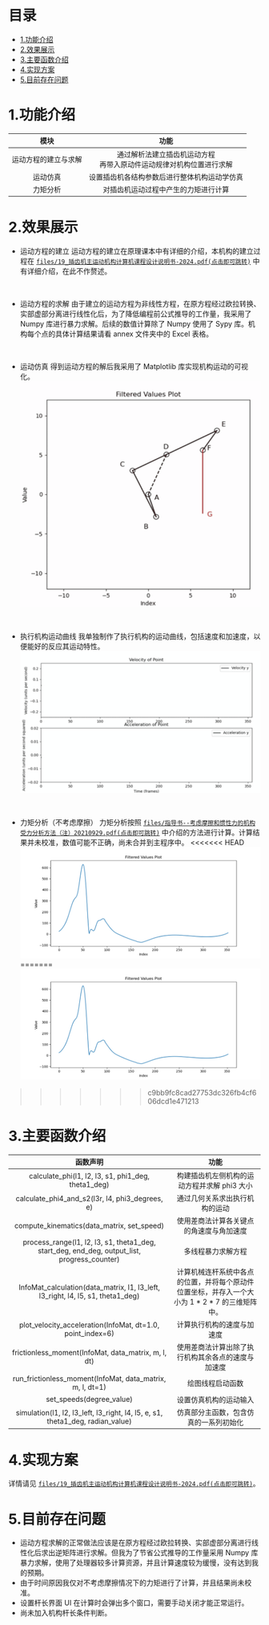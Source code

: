 # 目录
* [1.功能介绍](#1.功能介绍)
* [2.效果展示](#2.效果展示)
* [3.主要函数介绍](#3.主要函数介绍)
* [4.实现方案](#4实现方案)
* [5.目前存在问题](#5.目前存在问题)


# 1.功能介绍
|    模块     |     功能     |
| :---:       |    :----:   |
|  运动方程的建立与求解 |  通过解析法建立插齿机运动方程<br>再带入原动件运动规律对机构位置进行求解  |
|  运动仿真  | 设置插齿机各结构参数后进行整体机构运动学仿真 |
|  力矩分析  | 对插齿机运动过程中产生的力矩进行计算 |


# 2.效果展示
* 运动方程的建立
运动方程的建立在原理课本中有详细的介绍，本机构的建立过程在 [`files/19_插齿机主运动机构计算机课程设计说明书-2024.pdf(点击即可跳转)`](files/19_插齿机主运动机构计算机课程设计说明书-2024.pdf) 中有详细介绍，在此不作赘述。
<br>

* 运动方程的求解
由于建立的运动方程为非线性方程，在原方程经过欧拉转换、实部虚部分离进行线性化后，为了降低编程前公式推导的工作量，我采用了 Numpy 库进行暴力求解。后续的数值计算除了 Numpy 使用了 Sypy 库。机构每个点的具体计算结果请看 annex 文件夹中的 Excel 表格。
<br>

* 运动仿真
得到运动方程的解后我采用了 Matplotlib 库实现机构运动的可视化。
![](img/0001.gif) 
<br>

* 执行机构运动曲线
我单独制作了执行机构的运动曲线，包括速度和加速度，以便能好的反应其运动特性。
![](img/0002.gif) 
<br>

* 力矩分析（不考虑摩擦）
力矩分析按照  [`files/指导书--考虑摩擦和惯性力的机构受力分析方法（注）20210929.pdf(点击即可跳转)`](files/指导书--考虑摩擦和惯性力的机构受力分析方法（注）20210929.pdf) 中介绍的方法进行计算。计算结果并未校准，数值可能不正确，尚未合并到主程序中。
<<<<<<< HEAD
![](img\Figure_1.png) 
=======
![](img/Figure_1.png) 
>>>>>>> c9bb9fc8cad27753dc326fb4cf606dcd1e471213


# 3.主要函数介绍
|    函数声明     |     功能     |
| :---:       |    :----:   |
| calculate_phi(l1, l2, l3, s1, phi1_deg, theta1_deg)  |  构建插齿机左侧机构的运动方程并求解 phi3 大小  |
|  calculate_phi4_and_s2(l3r, l4, phi3_degrees, e)  | 通过几何关系求出执行机构的运动 |
|  compute_kinematics(data_matrix, set_speed)  | 使用差商法计算各关键点的角速度与角加速度 |
|  process_range(l1, l2, l3, s1, theta1_deg, start_deg, end_deg, output_list, progress_counter)  |  多线程暴力求解方程  |
|  InfoMat_calculation(data_matrix, l1, l3_left, l3_right, l4, l5, s1, theta1_deg)  |  计算机械连杆系统中各点的位置，并将每个原动件位置坐标，并存入一个大小为 1 * 2 * 7 的三维矩阵中。  |
|  plot_velocity_acceleration(InfoMat, dt=1.0, point_index=6)  |  计算执行机构的速度与加速度  |
|  frictionless_moment(InfoMat, data_matrix, m, l, dt)  |  使用差商法计算出除了执行机构其余各点的速度与加速度  |
|  run_frictionless_moment(InfoMat, data_matrix, m, l, dt=1)  |  绘图线程启动函数  |
|  set_speeds(degree_value)  |  设置仿真机构的运动输入  |
|  simulation(l1, l2, l3_left, l3_right, l4, l5, e, s1, theta1_deg, radian_value)  |  仿真部分主函数，包含仿真的一系列初始化  |

# 4.实现方案
详情请见 [`files/19_插齿机主运动机构计算机课程设计说明书-2024.pdf(点击即可跳转)`](files/19_插齿机主运动机构计算机课程设计说明书-2024.pdf)。


# 5.目前存在问题
* 运动方程求解的正常做法应该是在原方程经过欧拉转换、实部虚部分离进行线性化后求出逆矩阵进行求解。但我为了节省公式推导的工作量采用 Numpy 库暴力求解，使用了处理器较多计算资源，并且计算速度较为缓慢，没有达到我的预期。
* 由于时间原因我仅对不考虑摩擦情况下的力矩进行了计算，并且结果尚未校准。
* 设置杆长界面 UI 在计算时会弹出多个窗口，需要手动关闭才能正常运行。
* 尚未加入机构杆长条件判断。

